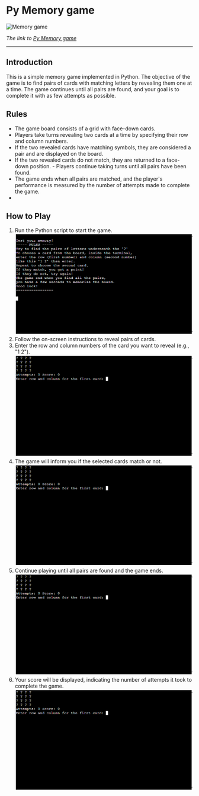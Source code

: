 # Py Memory game
![Memory game](../images/py-memory-play.PNG)

*The link to [Py Memory game](https://py-memory-game-05854a12957d.herokuapp.com/)*

---

## Introduction 

This is a simple memory game implemented in Python. The objective of the game is to find pairs of cards with matching letters by revealing them one at a time. The game continues until all pairs are found, and your goal is to complete it with as few attempts as possible. 

## Rules 
- The game board consists of a grid with face-down cards. 
- Players take turns revealing two cards at a time by specifying their row and column numbers.
- If the two revealed cards have matching symbols, they are considered a pair and are displayed on the board.
- If the two revealed cards do not match, they are returned to a face-down position. - Players continue taking turns until all pairs have been found.
- The game ends when all pairs are matched, and the player's performance is measured by the number of attempts made to complete the game.
-
## How to Play 
1. Run the Python script to start the game.
   ![Memory game](images/py-memory-start.png)
2. Follow the on-screen instructions to reveal pairs of cards.
4. Enter the row and column numbers of the card you want to reveal (e.g., "1 2").
   ![Memory game](images/py-memory-play.png)
5. The game will inform you if the selected cards match or not.
   ![Memory game](images/py-memory-play.png)
6. Continue playing until all pairs are found and the game ends.
   ![Memory game](images/py-memory-play.png)
7. Your score will be displayed, indicating the number of attempts it took to complete the game.
   ![Memory game](images/py-memory-play.png)



